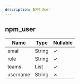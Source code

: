 ```yaml
---
description: NPM User
---
```

npm_user
--------

| **Name** | **Type**     | **Nullable** |
| -------- | ------------ | ------------ |
| email    | String       | &check;      |
| role     | String       | &check;      |
| teams    | List<String> | &check;      |
| username | String       | &cross;      |
